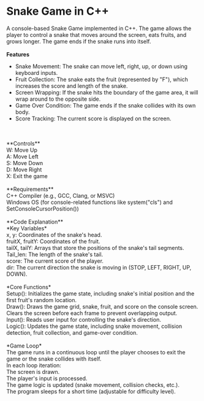 # Snake Game in C++
A console-based Snake Game implemented in C++. The game allows the player to control a snake that moves around the screen, eats fruits, and grows longer. The game ends if the snake runs into itself.
<br>
<br>
**Features**
<br>
- Snake Movement: The snake can move left, right, up, or down using keyboard inputs.
- Fruit Collection: The snake eats the fruit (represented by "F"), which increases the score and length of the snake.
- Screen Wrapping: If the snake hits the boundary of the game area, it will wrap around to the opposite side.
- Game Over Condition: The game ends if the snake collides with its own body.
- Score Tracking: The current score is displayed on the screen.
<br>
<br>
**Controls**
<br>
W: Move Up
<br>
A: Move Left
<br>
S: Move Down
<br>
D: Move Right
<br>
X: Exit the game
<br>
<br>
**Requirements**
<br>
C++ Compiler (e.g., GCC, Clang, or MSVC)
<br>
Windows OS (for console-related functions like system("cls") and SetConsoleCursorPosition())
<br>
<br>
**Code Explanation**
<br>
*Key Variables*
<br>
x, y: Coordinates of the snake's head.
<br>
fruitX, fruitY: Coordinates of the fruit.
<br>
tailX, tailY: Arrays that store the positions of the snake's tail segments.
<br>
Tail_len: The length of the snake's tail.
<br>
score: The current score of the player.
<br>
dir: The current direction the snake is moving in (STOP, LEFT, RIGHT, UP, DOWN).
<br>
<br>
*Core Functions*
<br>
Setup(): Initializes the game state, including snake's initial position and the first fruit's random location.
<br>
Draw(): Draws the game grid, snake, fruit, and score on the console screen. Clears the screen before each frame to prevent overlapping output.
<br>
Input(): Reads user input for controlling the snake's direction.
<br>
Logic(): Updates the game state, including snake movement, collision detection, fruit collection, and game-over condition.
<br>
<br>
*Game Loop*
<br>
The game runs in a continuous loop until the player chooses to exit the game or the snake collides with itself. 
<br>
In each loop iteration:
<br>
The screen is drawn.
<br>
The player's input is processed.
<br>
The game logic is updated (snake movement, collision checks, etc.).
<br>
The program sleeps for a short time (adjustable for difficulty level).
